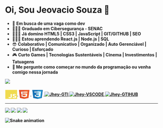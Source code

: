 ### <h1> Oi, Sou Jeovacio Souza 👋 </h1>

- 🔎 <strong> Em busca de uma vaga como dev </strong>
- 👨🏾‍🎓 <strong> Graduado em Cibersegurança - SENAC </strong>
- 👩🏾‍💻 <strong> Já domino HTML5 | CSS3 | JavaScript | GIT/GITHUB | SEO </strong>
- 👩🏾‍💻 <strong> Estou aprendendo React.js | Node.js | SQL </strong>
- 😎 <strong> Colaborativo | Comunicativo | Organizado | Auto Gerenciável | Curioso | Esforçado </strong>
- 🎮 <strong> Curto Games | Tecnologias Sustentáveis | Cinema | Investimentos | Tatuagens </storng>
- 💬 <strong> Me pergunte como começar no mundo da programação ou venha comigo nessa jornada </strong>

<div align="left">
  <a href="https://github.com/jeovacio">
  <img height="180em" src="https://github-readme-stats.vercel.app/api?username=jeovacio&show_icons=true&theme=dark&include_all_commits=true&count_private=true"/>
</div>
<div style="display: inline_block"><br>
  <img align="center" alt="Jhey-Js" height="30" width="40" src="https://raw.githubusercontent.com/devicons/devicon/master/icons/javascript/javascript-plain.svg">
  <img align="center" alt="Jhey-HTML" height="30" width="40" src="https://raw.githubusercontent.com/devicons/devicon/master/icons/html5/html5-original.svg">
  <img align="center" alt="Jhey-CSS" height="30" width="40" src="https://raw.githubusercontent.com/devicons/devicon/master/icons/css3/css3-original.svg">
  <img align="center" alt="Jhey-GTI" height="30" width="40" src="https://cdn.jsdelivr.net/gh/devicons/devicon/icons/git/git-original.svg" />
  <img align="center" alt="Jhey-VSCODE" height="30" width="40" src="https://cdn.jsdelivr.net/gh/devicons/devicon/icons/vscode/vscode-original.svg"" />
  <img align="center" alt="Jhey-GTIHUB" height="30" width="40" src="https://cdn.jsdelivr.net/gh/devicons/devicon/icons/github/github-original.svg"/>  
          
</div>
<hr>
<div>
  <a href="https://instagram.com/jeovacio" target="_blank"><img src="https://img.shields.io/badge/-Instagram-%23E4405F?style=for-the-badge&logo=instagram&logoColor=white" target="_blank"></a>
 	<a href="https://www.twitch.tv/jhey3011" target="_blank"><img src="https://img.shields.io/badge/Twitch-9146FF?style=for-the-badge&logo=twitch&logoColor=white" target="_blank"></a> 
  <a href = "mailto:jeovaciosouza@gmail.com"><img src="https://img.shields.io/badge/-Gmail-%23333?style=for-the-badge&logo=gmail&logoColor=white" target="_blank"></a>
  <a href="https://www.linkedin.com/in/jeovacio" target="_blank"><img src="https://img.shields.io/badge/-LinkedIn-%230077B5?style=for-the-badge&logo=linkedin&logoColor=white" target="_blank"></a>
  
  ![Snake animation](https://github.com/jeovacio/jeovacio/blob/output/github-contribution-grid-snake.svg)

</div>

